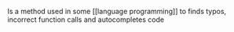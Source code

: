 Is a method used in some [[language programming]] to finds typos, incorrect function calls and autocompletes code